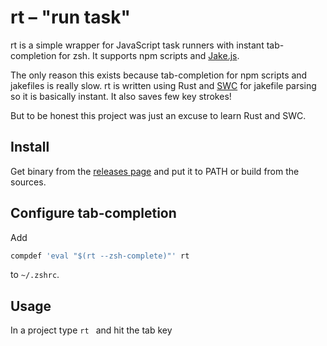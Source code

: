 
# rt – "run task"

rt is a simple wrapper for JavaScript task runners with instant tab-completion
for zsh. It supports npm scripts and [Jake.js](https://jakejs.com/).

The only reason this exists because tab-completion for npm scripts and jakefiles
is really slow. rt is written using Rust and [SWC](https://swc.rs/) for jakefile
parsing so it is basically instant. It also saves few key strokes!

But to be honest this project was just an excuse to learn Rust and SWC.

## Install

Get binary from the [releases page](https://github.com/esamattis/rt/releases)
and put it to PATH or build from the sources.

## Configure tab-completion

Add

```sh
compdef 'eval "$(rt --zsh-complete)"' rt
```

to `~/.zshrc`.


## Usage

In a project type `rt ` and hit the tab key